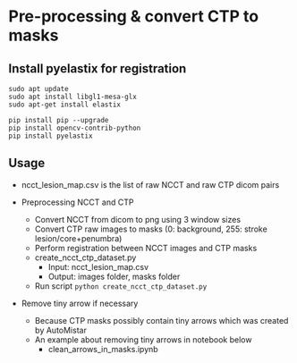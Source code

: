 # Pre-processing & convert CTP to masks

## Install pyelastix for registration
```
sudo apt update
sudo apt install libgl1-mesa-glx
sudo apt-get install elastix

pip install pip --upgrade
pip install opencv-contrib-python
pip install pyelastix
```

## Usage
- ncct_lesion_map.csv is the list of raw NCCT and raw CTP dicom pairs
- Preprocessing NCCT and CTP
    - Convert NCCT from dicom to png using 3 window sizes
    - Convert CTP raw images to masks (0: background, 255: stroke lesion/core+penumbra)
    - Perform registration between NCCT images and CTP masks
    - create_ncct_ctp_dataset.py
        - Input: ncct_lesion_map.csv
        - Output: images folder, masks folder
    - Run script
        ```python create_ncct_ctp_dataset.py```
        
- Remove tiny arrow if necessary
    - Because CTP masks possibly contain tiny arrows which was created by AutoMistar
    - An example about removing tiny arrows in notebook below
        - clean_arrows_in_masks.ipynb 